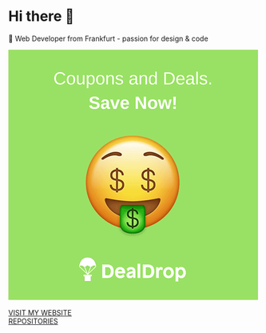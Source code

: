 # Hi there 👋

🍒 Web Developer from Frankfurt - passion for design & code

![Gif](giphy.gif)

[VISIT MY WEBSITE](https://personal-website-beige-one.vercel.app/)  
[REPOSITORIES](https://github.com/matthias-grgic?tab=repositories)
